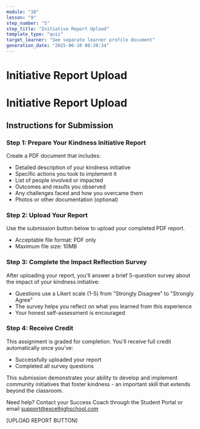 ```yaml
---
module: "10"
lesson: "9"
step_number: "5"
step_title: "Initiative Report Upload"
template_type: "quiz"
target_learner: "See separate learner profile document"
generation_date: "2025-06-10 08:38:34"
---
```


# Initiative Report Upload

# Initiative Report Upload

## Instructions for Submission

### Step 1: Prepare Your Kindness Initiative Report
Create a PDF document that includes:
- Detailed description of your kindness initiative
- Specific actions you took to implement it
- List of people involved or impacted
- Outcomes and results you observed
- Any challenges faced and how you overcame them
- Photos or other documentation (optional)

### Step 2: Upload Your Report
Use the submission button below to upload your completed PDF report.
* Acceptable file format: PDF only
* Maximum file size: 10MB

### Step 3: Complete the Impact Reflection Survey
After uploading your report, you'll answer a brief 5-question survey about the impact of your kindness initiative:
- Questions use a Likert scale (1-5) from "Strongly Disagree" to "Strongly Agree"
- The survey helps you reflect on what you learned from this experience
- Your honest self-assessment is encouraged

### Step 4: Receive Credit
This assignment is graded for completion. You'll receive full credit automatically once you've:
- Successfully uploaded your report
- Completed all survey questions

This submission demonstrates your ability to develop and implement community initiatives that foster kindness - an important skill that extends beyond the classroom.

Need help? Contact your Success Coach through the Student Portal or email support@excelhighschool.com

[UPLOAD REPORT BUTTON]